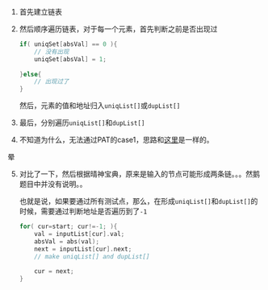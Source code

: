 1.  首先建立链表

2.  然后顺序遍历链表，对于每一个元素，首先判断之前是否出现过

    ```cpp
    if( uniqSet[absVal] == 0 ){
        // 没有出现
        uniqSet[absVal] = 1;
    	
    }else{
        // 出现过了
    }
    ```

    然后，元素的值和地址归入`uniqList[]`或`dupList[]`
    
3.  最后，分别遍历`uniqList[]`和`dupList[]`

4.  不知道为什么，无法通过PAT的case1，思路和[这里](http://blog.csdn.net/xyzchenzd/article/details/44828933)是一样的。

晕

5.  对比了一下，然后根据晴神宝典，原来是输入的节点可能形成两条链。。。然鹅题目中并没有说明。。

    也就是说，如果要通过所有测试点，那么，在形成`uniqList[]`和`dupList[]`的时候，需要通过判断地址是否遍历到了`-1`

    ```cpp
    for( cur=start; cur!=-1; ){
        val = inputList[cur].val;
		absVal = abs(val);
		next = inputList[cur].next;
        // make uniqList[] and dupList[]
        
        cur = next;
    }
    ```